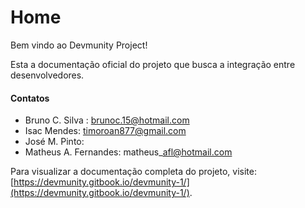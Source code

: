 # Home

Bem vindo ao Devmunity Project!

Esta a documentação oficial do projeto que busca a integração entre desenvolvedores.

#### Contatos

* Bruno C. Silva : brunoc.15@hotmail.com
* Isac Mendes: timoroan877@gmail.com
* José M. Pinto:
* Matheus A. Fernandes: matheus\_afl@hotmail.com

Para visualizar a documentação completa do projeto, visite: [https://devmunity.gitbook.io/devmunity-1/](https://devmunity.gitbook.io/devmunity-1/).

